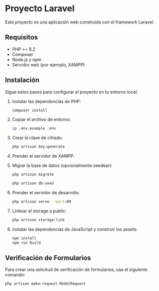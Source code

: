 # Proyecto Laravel

Este proyecto es una aplicación web construida con el framework Laravel.

## Requisitos

- PHP >= 8.2
- Composer
- Node.js y npm
- Servidor web (por ejemplo, XAMPP)

## Instalación

Sigue estos pasos para configurar el proyecto en tu entorno local:

1. Instalar las dependencias de PHP:
    ```sh
    composer install
    ```

2. Copiar el archivo de entorno:
    ```sh
    cp .env.example .env
    ```

3. Crear la clave de cifrado:
    ```sh
    php artisan key:generate
    ```

4. Prender el servidor de XAMPP.

5. Migrar la base de datos (opcionalmente seedear):
    ```sh
    php artisan migrate

    php artisan db:seed
    ```

6. Prender el servidor de desarrollo:
    ```sh
    php artisan serve --port=80
    ```

7. Linkear el storage a public:
    ```sh
    php artisan storage:link
    ```

8. Instalar las dependencias de JavaScript y construir los assets:
    ```sh
    npm install
    npm run build
    ```

## Verificación de Formularios

Para crear una solicitud de verificación de formularios, usa el siguiente comando:
```sh
php artisan make:request ModelRequest
